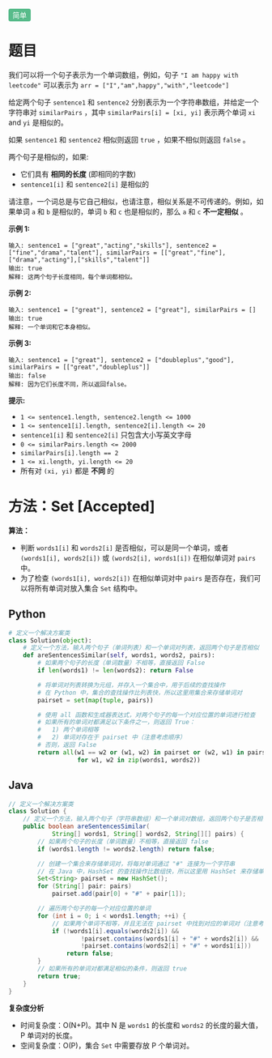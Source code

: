 <span style="background-color: #57bb8a; color: #fff; padding: 4px 8px; border-radius: 4px;">简单</span>


# 题目

我们可以将一个句子表示为一个单词数组，例如，句子 `"I am happy with leetcode"` 可以表示为 `arr = ["I","am",happy","with","leetcode"]`

给定两个句子 `sentence1` 和 `sentence2` 分别表示为一个字符串数组，并给定一个字符串对 `similarPairs` ，其中 `similarPairs[i] = [xi, yi]` 表示两个单词 `xi` and `yi` 是相似的。

如果 `sentence1` 和 `sentence2` 相似则返回 `true` ，如果不相似则返回 `false` 。

两个句子是相似的，如果:

- 它们具有 **相同的长度** (即相同的字数)
- `sentence1[i]` 和 `sentence2[i]` 是相似的

请注意，一个词总是与它自己相似，也请注意，相似关系是不可传递的。例如，如果单词 `a` 和 `b` 是相似的，单词 `b` 和 `c` 也是相似的，那么 `a` 和 `c` **不一定相似** 。

 

**示例 1:**

```
输入: sentence1 = ["great","acting","skills"], sentence2 = ["fine","drama","talent"], similarPairs = [["great","fine"],["drama","acting"],["skills","talent"]]
输出: true
解释: 这两个句子长度相同，每个单词都相似。
```

**示例 2:**

```
输入: sentence1 = ["great"], sentence2 = ["great"], similarPairs = []
输出: true
解释: 一个单词和它本身相似。
```

**示例 3:**

```
输入: sentence1 = ["great"], sentence2 = ["doubleplus","good"], similarPairs = [["great","doubleplus"]]
输出: false
解释: 因为它们长度不同，所以返回false。
```

 

**提示:**

- `1 <= sentence1.length, sentence2.length <= 1000`
- `1 <= sentence1[i].length, sentence2[i].length <= 20`
- `sentence1[i]` 和 `sentence2[i]` 只包含大小写英文字母
- `0 <= similarPairs.length <= 2000`
- `similarPairs[i].length == 2`
- `1 <= xi.length, yi.length <= 20`
- 所有对 `(xi, yi)` 都是 **不同** 的

# 方法：Set [Accepted]

**算法：**

- 判断 `words1[i]` 和 `words2[i]` 是否相似，可以是同一个单词，或者 `(words1[i], words2[i])` 或 `(words2[i], words1[i])` 在相似单词对 `pairs` 中。
- 为了检查 `(words1[i], words2[i])` 在相似单词对中 `pairs` 是否存在，我们可以将所有单词对放入集合 `Set` 结构中。

## Python

```py
# 定义一个解决方案类
class Solution(object):
    # 定义一个方法，输入两个句子（单词列表）和一个单词对列表，返回两个句子是否相似
    def areSentencesSimilar(self, words1, words2, pairs):
        # 如果两个句子的长度（单词数量）不相等，直接返回 False
        if len(words1) != len(words2): return False

        # 将单词对列表转换为元组，并存入一个集合中，用于后续的查找操作
        # 在 Python 中，集合的查找操作比列表快，所以这里用集合来存储单词对
        pairset = set(map(tuple, pairs))

        # 使用 all 函数和生成器表达式，对两个句子的每一个对应位置的单词进行检查
        # 如果所有的单词对都满足以下条件之一，则返回 True：
        #   1) 两个单词相等
        #   2) 单词对存在于 pairset 中（注意考虑顺序）
        # 否则，返回 False
        return all(w1 == w2 or (w1, w2) in pairset or (w2, w1) in pairset
                   for w1, w2 in zip(words1, words2))

```

## Java

```java
// 定义一个解决方案类
class Solution {
    // 定义一个方法，输入两个句子（字符串数组）和一个单词对数组，返回两个句子是否相似
    public boolean areSentencesSimilar(
            String[] words1, String[] words2, String[][] pairs) {
        // 如果两个句子的长度（单词数量）不相等，直接返回 false
        if (words1.length != words2.length) return false;

        // 创建一个集合来存储单词对，将每对单词通过 "#" 连接为一个字符串
        // 在 Java 中，HashSet 的查找操作比数组快，所以这里用 HashSet 来存储单词对
        Set<String> pairset = new HashSet();
        for (String[] pair: pairs)
            pairset.add(pair[0] + "#" + pair[1]);

        // 遍历两个句子的每一个对应位置的单词
        for (int i = 0; i < words1.length; ++i) {
            // 如果两个单词不相等，并且无法在 pairset 中找到对应的单词对（注意考虑顺序），则返回 false
            if (!words1[i].equals(words2[i]) &&
                    !pairset.contains(words1[i] + "#" + words2[i]) &&
                    !pairset.contains(words2[i] + "#" + words1[i]))
                return false;
        }
        // 如果所有的单词对都满足相似的条件，则返回 true
        return true;
    }
}

```

**复杂度分析**

- 时间复杂度：O(N+P)。其中 N 是 `words1` 的长度和 `words2` 的长度的最大值，P 单词对的长度。
- 空间复杂度：O(P)，集合 `Set` 中需要存放 P 个单词对。
